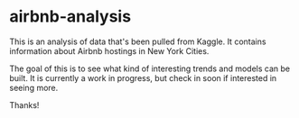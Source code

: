 # airbnb-analysis
This is an analysis of data that's been pulled from Kaggle. It contains information about Airbnb hostings in New York Cities.


The goal of this is to see what kind of interesting trends and models can be built. It is currently a work in progress, but check in soon if interested in seeing more.

Thanks!
